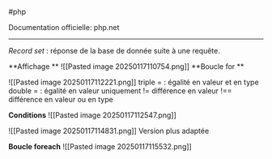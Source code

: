 #php 

Documentation officielle: php.net

---
*Record set* : réponse de la base de donnée suite à une requête.

**Affichage **
![[Pasted image 20250117110754.png]]
**Boucle for **

![[Pasted image 20250117112221.png]]
triple = : égalité en valeur et en type
double = : égalité en valeur uniquement
!= différence en valeur
!== différence en valeur ou en type

**Conditions**
![[Pasted image 20250117112547.png]]

![[Pasted image 20250117114831.png]]
Version plus adaptée

**Boucle foreach**
![[Pasted image 20250117115532.png]]
